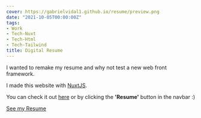 ```yaml
---
cover: https://gabrielvidal1.github.io/resume/preview.png
date: "2021-10-05T00:00:00Z"
tags:
- Work
- Tech-Nuxt
- Tech-Html
- Tech-Tailwind
title: Digital Resume
---
```


I wanted to remake my resume and why not test a new web front framework.

I made this website with [NuxtJS](https://nuxtjs.org/).

You can check it out [here](https://gabrielvidal1.github.io/resume) or by clicking the **'Resume'** button in the navbar :)

<a class="button button--primary button--rounded button--lg" href="https://gabrielvidal1.github.io/resume">See my Resume</a>
